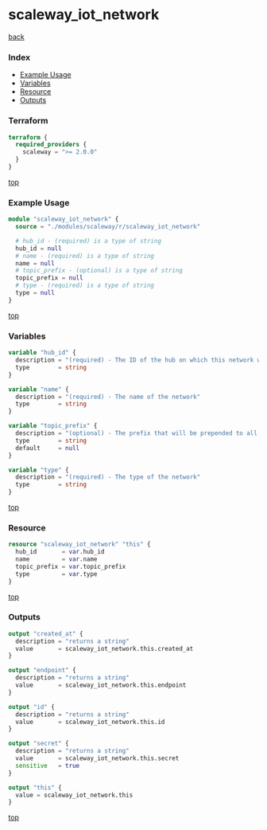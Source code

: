 # scaleway_iot_network

[back](../scaleway.md)

### Index

- [Example Usage](#example-usage)
- [Variables](#variables)
- [Resource](#resource)
- [Outputs](#outputs)

### Terraform

```terraform
terraform {
  required_providers {
    scaleway = ">= 2.0.0"
  }
}
```

[top](#index)

### Example Usage

```terraform
module "scaleway_iot_network" {
  source = "./modules/scaleway/r/scaleway_iot_network"

  # hub_id - (required) is a type of string
  hub_id = null
  # name - (required) is a type of string
  name = null
  # topic_prefix - (optional) is a type of string
  topic_prefix = null
  # type - (required) is a type of string
  type = null
}
```

[top](#index)

### Variables

```terraform
variable "hub_id" {
  description = "(required) - The ID of the hub on which this network will be created"
  type        = string
}

variable "name" {
  description = "(required) - The name of the network"
  type        = string
}

variable "topic_prefix" {
  description = "(optional) - The prefix that will be prepended to all topics for this Network"
  type        = string
  default     = null
}

variable "type" {
  description = "(required) - The type of the network"
  type        = string
}
```

[top](#index)

### Resource

```terraform
resource "scaleway_iot_network" "this" {
  hub_id       = var.hub_id
  name         = var.name
  topic_prefix = var.topic_prefix
  type         = var.type
}
```

[top](#index)

### Outputs

```terraform
output "created_at" {
  description = "returns a string"
  value       = scaleway_iot_network.this.created_at
}

output "endpoint" {
  description = "returns a string"
  value       = scaleway_iot_network.this.endpoint
}

output "id" {
  description = "returns a string"
  value       = scaleway_iot_network.this.id
}

output "secret" {
  description = "returns a string"
  value       = scaleway_iot_network.this.secret
  sensitive   = true
}

output "this" {
  value = scaleway_iot_network.this
}
```

[top](#index)